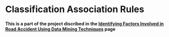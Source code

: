 # Classification Association Rules 

#### This is a part of the project discribed in the [Identifying Factors Involved in Road Accident Using Data Mining Techniques](https://github.com/Raghadd7/Raghadd7.github.io/blob/master/IF_page.md) page 


